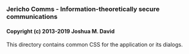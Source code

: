 ### Jericho Comms - Information-theoretically secure communications
#### Copyright (c) 2013-2019  Joshua M. David


This directory contains common CSS for the application or its dialogs.